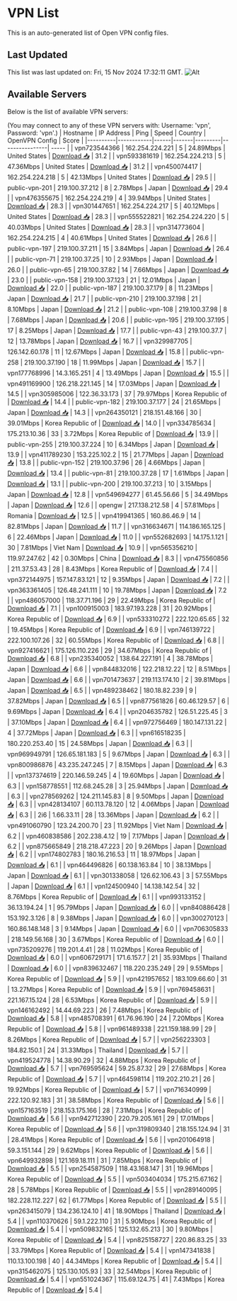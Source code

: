 # VPN List

This is an auto-generated list of Open VPN config files.

## Last Updated

This list was last updated on: Fri, 15 Nov 2024 17:32:11 GMT.
![Alt](https://repobeats.axiom.co/api/embed/186b98318ef1479477931607c1ad7d823f12451f.svg "Repobeats analytics image")

## Available Servers

Below is the list of available VPN servers:

(You may connect to any of these VPN servers with: Username: 'vpn', Password: 'vpn'.)
| Hostname | IP Address | Ping | Speed | Country | OpenVPN Config | Score |
|----------|------------|------|-------|---------|----------------| ----- |
| vpn723544366 | 162.254.224.221 | 5 | 24.89Mbps | United States | [Download 📥](./configs/server_0_US.ovpn) | 31.2 |
| vpn593381619 | 162.254.224.213 | 5 | 47.36Mbps | United States | [Download 📥](./configs/server_1_US.ovpn) | 31.2 |
| vpn450074417 | 162.254.224.218 | 5 | 42.13Mbps | United States | [Download 📥](./configs/server_2_US.ovpn) | 29.5 |
| public-vpn-201 | 219.100.37.212 | 8 | 2.78Mbps | Japan | [Download 📥](./configs/server_3_JP.ovpn) | 29.4 |
| vpn476355675 | 162.254.224.219 | 4 | 39.94Mbps | United States | [Download 📥](./configs/server_4_US.ovpn) | 28.3 |
| vpn301447651 | 162.254.224.217 | 5 | 40.12Mbps | United States | [Download 📥](./configs/server_5_US.ovpn) | 28.3 |
| vpn555522821 | 162.254.224.220 | 5 | 40.03Mbps | United States | [Download 📥](./configs/server_6_US.ovpn) | 28.3 |
| vpn314773604 | 162.254.224.215 | 4 | 40.61Mbps | United States | [Download 📥](./configs/server_7_US.ovpn) | 26.6 |
| public-vpn-197 | 219.100.37.211 | 15 | 3.84Mbps | Japan | [Download 📥](./configs/server_8_JP.ovpn) | 26.4 |
| public-vpn-71 | 219.100.37.25 | 10 | 2.93Mbps | Japan | [Download 📥](./configs/server_9_JP.ovpn) | 26.0 |
| public-vpn-65 | 219.100.37.82 | 14 | 7.66Mbps | Japan | [Download 📥](./configs/server_10_JP.ovpn) | 23.0 |
| public-vpn-158 | 219.100.37.123 | 21 | 12.01Mbps | Japan | [Download 📥](./configs/server_11_JP.ovpn) | 22.0 |
| public-vpn-187 | 219.100.37.179 | 8 | 11.23Mbps | Japan | [Download 📥](./configs/server_12_JP.ovpn) | 21.7 |
| public-vpn-210 | 219.100.37.198 | 21 | 8.10Mbps | Japan | [Download 📥](./configs/server_13_JP.ovpn) | 21.2 |
| public-vpn-108 | 219.100.37.98 | 8 | 7.68Mbps | Japan | [Download 📥](./configs/server_14_JP.ovpn) | 20.6 |
| public-vpn-195 | 219.100.37.195 | 17 | 8.25Mbps | Japan | [Download 📥](./configs/server_15_JP.ovpn) | 17.7 |
| public-vpn-43 | 219.100.37.7 | 12 | 13.78Mbps | Japan | [Download 📥](./configs/server_16_JP.ovpn) | 16.7 |
| vpn329987705 | 126.142.60.178 | 11 | 12.67Mbps | Japan | [Download 📥](./configs/server_17_JP.ovpn) | 15.8 |
| public-vpn-258 | 219.100.37.190 | 18 | 11.99Mbps | Japan | [Download 📥](./configs/server_18_JP.ovpn) | 15.7 |
| vpn177768996 | 14.3.165.251 | 4 | 13.49Mbps | Japan | [Download 📥](./configs/server_19_JP.ovpn) | 15.5 |
| vpn491169900 | 126.218.221.145 | 14 | 17.03Mbps | Japan | [Download 📥](./configs/server_20_JP.ovpn) | 14.5 |
| vpn305985006 | 122.36.33.173 | 37 | 79.97Mbps | Korea Republic of | [Download 📥](./configs/server_21_KR.ovpn) | 14.4 |
| public-vpn-182 | 219.100.37.177 | 24 | 21.65Mbps | Japan | [Download 📥](./configs/server_22_JP.ovpn) | 14.3 |
| vpn264350121 | 218.151.48.166 | 30 | 39.01Mbps | Korea Republic of | [Download 📥](./configs/server_23_KR.ovpn) | 14.0 |
| vpn334785634 | 175.213.10.36 | 33 | 3.72Mbps | Korea Republic of | [Download 📥](./configs/server_24_KR.ovpn) | 13.9 |
| public-vpn-255 | 219.100.37.224 | 10 | 6.34Mbps | Japan | [Download 📥](./configs/server_25_JP.ovpn) | 13.9 |
| vpn411789230 | 153.225.102.2 | 15 | 21.77Mbps | Japan | [Download 📥](./configs/server_26_JP.ovpn) | 13.8 |
| public-vpn-152 | 219.100.37.96 | 26 | 4.66Mbps | Japan | [Download 📥](./configs/server_27_JP.ovpn) | 13.4 |
| public-vpn-81 | 219.100.37.28 | 17 | 1.61Mbps | Japan | [Download 📥](./configs/server_28_JP.ovpn) | 13.1 |
| public-vpn-200 | 219.100.37.213 | 10 | 3.15Mbps | Japan | [Download 📥](./configs/server_29_JP.ovpn) | 12.8 |
| vpn549694277 | 61.45.56.66 | 5 | 34.49Mbps | Japan | [Download 📥](./configs/server_30_JP.ovpn) | 12.6 |
| opengw | 217.138.212.58 | 4 | 57.81Mbps | Romania | [Download 📥](./configs/server_31_RO.ovpn) | 12.5 |
| vpn419941365 | 160.86.46.9 | 14 | 82.81Mbps | Japan | [Download 📥](./configs/server_32_JP.ovpn) | 11.7 |
| vpn316634671 | 114.186.165.125 | 6 | 22.46Mbps | Japan | [Download 📥](./configs/server_33_JP.ovpn) | 11.0 |
| vpn552682693 | 14.175.1.121 | 30 | 7.81Mbps | Viet Nam | [Download 📥](./configs/server_34_VN.ovpn) | 10.9 |
| vpn565356210 | 119.97.247.62 | 42 | 0.30Mbps | China | [Download 📥](./configs/server_35_CN.ovpn) | 8.3 |
| vpn475560856 | 211.37.53.43 | 28 | 8.43Mbps | Korea Republic of | [Download 📥](./configs/server_36_KR.ovpn) | 7.4 |
| vpn372144975 | 157.147.83.121 | 12 | 9.35Mbps | Japan | [Download 📥](./configs/server_37_JP.ovpn) | 7.2 |
| vpn363361405 | 126.48.241.111 | 10 | 19.78Mbps | Japan | [Download 📥](./configs/server_38_JP.ovpn) | 7.2 |
| vpn486057000 | 118.37.71.196 | 29 | 22.49Mbps | Korea Republic of | [Download 📥](./configs/server_39_KR.ovpn) | 7.1 |
| vpn100915003 | 183.97.193.228 | 31 | 20.92Mbps | Korea Republic of | [Download 📥](./configs/server_40_KR.ovpn) | 6.9 |
| vpn533310272 | 222.120.65.65 | 32 | 19.45Mbps | Korea Republic of | [Download 📥](./configs/server_41_KR.ovpn) | 6.9 |
| vpn746139722 | 222.100.107.26 | 32 | 60.55Mbps | Korea Republic of | [Download 📥](./configs/server_42_KR.ovpn) | 6.8 |
| vpn927416621 | 175.126.110.226 | 29 | 34.67Mbps | Korea Republic of | [Download 📥](./configs/server_43_KR.ovpn) | 6.8 |
| vpn235340052 | 138.64.227.191 | 4 | 38.78Mbps | Japan | [Download 📥](./configs/server_44_JP.ovpn) | 6.6 |
| vpn844832016 | 122.218.12.22 | 12 | 8.51Mbps | Japan | [Download 📥](./configs/server_45_JP.ovpn) | 6.6 |
| vpn701473637 | 219.113.174.10 | 2 | 39.81Mbps | Japan | [Download 📥](./configs/server_46_JP.ovpn) | 6.5 |
| vpn489238462 | 180.18.82.239 | 9 | 37.82Mbps | Japan | [Download 📥](./configs/server_47_JP.ovpn) | 6.5 |
| vpn877561826 | 60.46.129.57 | 6 | 9.69Mbps | Japan | [Download 📥](./configs/server_48_JP.ovpn) | 6.4 |
| vpn204635782 | 126.51.225.45 | 3 | 37.10Mbps | Japan | [Download 📥](./configs/server_49_JP.ovpn) | 6.4 |
| vpn972756469 | 180.147.131.22 | 4 | 37.72Mbps | Japan | [Download 📥](./configs/server_50_JP.ovpn) | 6.3 |
| vpn616518235 | 180.220.253.40 | 15 | 24.58Mbps | Japan | [Download 📥](./configs/server_51_JP.ovpn) | 6.3 |
| vpn969949791 | 126.65.181.183 | 5 | 9.67Mbps | Japan | [Download 📥](./configs/server_52_JP.ovpn) | 6.3 |
| vpn800986876 | 43.235.247.245 | 7 | 8.15Mbps | Japan | [Download 📥](./configs/server_53_JP.ovpn) | 6.3 |
| vpn137374619 | 220.146.59.245 | 4 | 19.60Mbps | Japan | [Download 📥](./configs/server_54_JP.ovpn) | 6.3 |
| vpn158778551 | 112.68.245.28 | 3 | 25.94Mbps | Japan | [Download 📥](./configs/server_55_JP.ovpn) | 6.3 |
| vpn278569262 | 124.211.145.83 | 8 | 9.50Mbps | Japan | [Download 📥](./configs/server_56_JP.ovpn) | 6.3 |
| vpn428134107 | 60.113.78.120 | 12 | 4.06Mbps | Japan | [Download 📥](./configs/server_57_JP.ovpn) | 6.3 |
| 2i6 | 1.66.33.11 | 28 | 13.36Mbps | Japan | [Download 📥](./configs/server_58_JP.ovpn) | 6.2 |
| vpn491060790 | 123.24.200.70 | 23 | 11.92Mbps | Viet Nam | [Download 📥](./configs/server_59_VN.ovpn) | 6.2 |
| vpn460838586 | 202.238.4.12 | 19 | 7.17Mbps | Japan | [Download 📥](./configs/server_60_JP.ovpn) | 6.2 |
| vpn875665849 | 218.218.47.223 | 20 | 9.26Mbps | Japan | [Download 📥](./configs/server_61_JP.ovpn) | 6.2 |
| vpn174802783 | 180.16.216.53 | 11 | 18.97Mbps | Japan | [Download 📥](./configs/server_62_JP.ovpn) | 6.1 |
| vpn464496826 | 60.138.163.84 | 10 | 38.13Mbps | Japan | [Download 📥](./configs/server_63_JP.ovpn) | 6.1 |
| vpn301338058 | 126.62.106.43 | 3 | 57.55Mbps | Japan | [Download 📥](./configs/server_64_JP.ovpn) | 6.1 |
| vpn124500940 | 14.138.142.54 | 32 | 8.76Mbps | Korea Republic of | [Download 📥](./configs/server_65_KR.ovpn) | 6.1 |
| vpn993133152 | 36.13.194.24 | 1 | 95.79Mbps | Japan | [Download 📥](./configs/server_66_JP.ovpn) | 6.0 |
| vpn840886428 | 153.192.3.126 | 8 | 9.38Mbps | Japan | [Download 📥](./configs/server_67_JP.ovpn) | 6.0 |
| vpn300270123 | 160.86.148.148 | 3 | 9.14Mbps | Japan | [Download 📥](./configs/server_68_JP.ovpn) | 6.0 |
| vpn706305833 | 218.149.56.168 | 30 | 3.67Mbps | Korea Republic of | [Download 📥](./configs/server_69_KR.ovpn) | 6.0 |
| vpn735209276 | 119.201.4.41 | 28 | 11.02Mbps | Korea Republic of | [Download 📥](./configs/server_70_KR.ovpn) | 6.0 |
| vpn606729171 | 171.6.157.7 | 21 | 35.93Mbps | Thailand | [Download 📥](./configs/server_71_TH.ovpn) | 6.0 |
| vpn839632467 | 118.220.235.249 | 29 | 9.55Mbps | Korea Republic of | [Download 📥](./configs/server_72_KR.ovpn) | 5.9 |
| vpn421957652 | 183.109.66.60 | 31 | 13.27Mbps | Korea Republic of | [Download 📥](./configs/server_73_KR.ovpn) | 5.9 |
| vpn769458631 | 221.167.15.124 | 28 | 6.53Mbps | Korea Republic of | [Download 📥](./configs/server_74_KR.ovpn) | 5.9 |
| vpn146162492 | 14.44.69.223 | 26 | 7.48Mbps | Korea Republic of | [Download 📥](./configs/server_75_KR.ovpn) | 5.8 |
| vpn485708391 | 61.76.96.190 | 24 | 7.20Mbps | Korea Republic of | [Download 📥](./configs/server_76_KR.ovpn) | 5.8 |
| vpn961489338 | 221.159.188.99 | 29 | 8.26Mbps | Korea Republic of | [Download 📥](./configs/server_77_KR.ovpn) | 5.7 |
| vpn256223303 | 184.82.150.1 | 24 | 31.33Mbps | Thailand | [Download 📥](./configs/server_78_TH.ovpn) | 5.7 |
| vpn419524778 | 14.38.90.29 | 32 | 4.88Mbps | Korea Republic of | [Download 📥](./configs/server_79_KR.ovpn) | 5.7 |
| vpn769595624 | 59.25.87.32 | 29 | 27.68Mbps | Korea Republic of | [Download 📥](./configs/server_80_KR.ovpn) | 5.7 |
| vpn464598114 | 119.202.210.21 | 26 | 19.92Mbps | Korea Republic of | [Download 📥](./configs/server_81_KR.ovpn) | 5.7 |
| vpn716340999 | 222.120.92.183 | 31 | 38.58Mbps | Korea Republic of | [Download 📥](./configs/server_82_KR.ovpn) | 5.6 |
| vpn157163519 | 218.153.175.166 | 28 | 7.31Mbps | Korea Republic of | [Download 📥](./configs/server_83_KR.ovpn) | 5.6 |
| vpn942712390 | 220.79.205.161 | 29 | 17.01Mbps | Korea Republic of | [Download 📥](./configs/server_84_KR.ovpn) | 5.6 |
| vpn319809340 | 218.155.124.94 | 31 | 28.41Mbps | Korea Republic of | [Download 📥](./configs/server_85_KR.ovpn) | 5.6 |
| vpn201064918 | 59.3.151.144 | 29 | 9.62Mbps | Korea Republic of | [Download 📥](./configs/server_86_KR.ovpn) | 5.6 |
| vpn649932898 | 121.169.18.111 | 31 | 7.85Mbps | Korea Republic of | [Download 📥](./configs/server_87_KR.ovpn) | 5.5 |
| vpn254587509 | 118.43.168.147 | 31 | 19.96Mbps | Korea Republic of | [Download 📥](./configs/server_88_KR.ovpn) | 5.5 |
| vpn503404034 | 175.215.67.162 | 28 | 5.78Mbps | Korea Republic of | [Download 📥](./configs/server_89_KR.ovpn) | 5.5 |
| vpn289140095 | 182.228.112.227 | 62 | 61.77Mbps | Korea Republic of | [Download 📥](./configs/server_90_KR.ovpn) | 5.5 |
| vpn263415079 | 134.236.124.10 | 41 | 18.90Mbps | Thailand | [Download 📥](./configs/server_91_TH.ovpn) | 5.4 |
| vpn110370626 | 59.1.222.110 | 31 | 5.90Mbps | Korea Republic of | [Download 📥](./configs/server_92_KR.ovpn) | 5.4 |
| vpn509832165 | 125.132.65.213 | 30 | 9.80Mbps | Korea Republic of | [Download 📥](./configs/server_93_KR.ovpn) | 5.4 |
| vpn825158727 | 220.86.83.25 | 33 | 33.79Mbps | Korea Republic of | [Download 📥](./configs/server_94_KR.ovpn) | 5.4 |
| vpn147341838 | 110.13.100.198 | 40 | 44.34Mbps | Korea Republic of | [Download 📥](./configs/server_95_KR.ovpn) | 5.4 |
| vpn315462075 | 125.130.105.93 | 33 | 32.54Mbps | Korea Republic of | [Download 📥](./configs/server_96_KR.ovpn) | 5.4 |
| vpn551024367 | 115.69.124.75 | 41 | 7.43Mbps | Korea Republic of | [Download 📥](./configs/server_97_KR.ovpn) | 5.4 |
